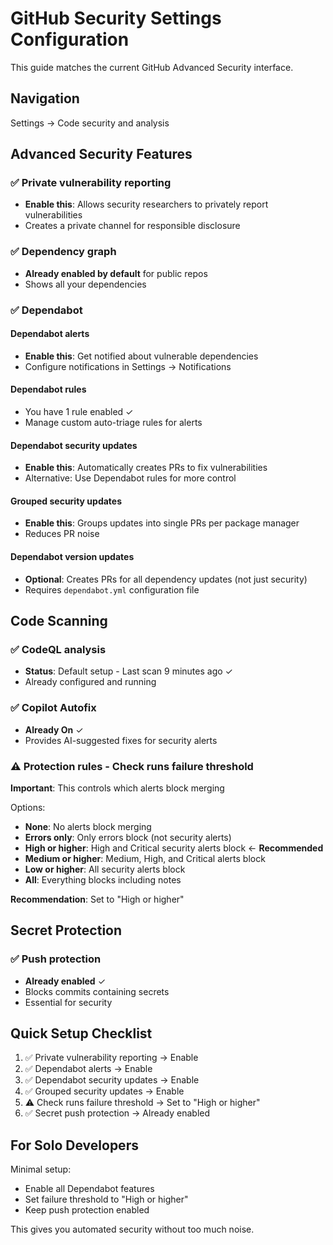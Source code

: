 # GitHub Security Settings Configuration

This guide matches the current GitHub Advanced Security interface.

## Navigation
Settings → Code security and analysis

## Advanced Security Features

### ✅ Private vulnerability reporting
- **Enable this**: Allows security researchers to privately report vulnerabilities
- Creates a private channel for responsible disclosure

### ✅ Dependency graph
- **Already enabled by default** for public repos
- Shows all your dependencies

### ✅ Dependabot

#### Dependabot alerts
- **Enable this**: Get notified about vulnerable dependencies
- Configure notifications in Settings → Notifications

#### Dependabot rules
- You have 1 rule enabled ✓
- Manage custom auto-triage rules for alerts

#### Dependabot security updates
- **Enable this**: Automatically creates PRs to fix vulnerabilities
- Alternative: Use Dependabot rules for more control

#### Grouped security updates
- **Enable this**: Groups updates into single PRs per package manager
- Reduces PR noise

#### Dependabot version updates
- **Optional**: Creates PRs for all dependency updates (not just security)
- Requires `dependabot.yml` configuration file

## Code Scanning

### ✅ CodeQL analysis
- **Status**: Default setup - Last scan 9 minutes ago ✓
- Already configured and running

### ✅ Copilot Autofix
- **Already On** ✓
- Provides AI-suggested fixes for security alerts

### ⚠️ Protection rules - Check runs failure threshold
**Important**: This controls which alerts block merging

Options:
- **None**: No alerts block merging
- **Errors only**: Only errors block (not security alerts)
- **High or higher**: High and Critical security alerts block ← **Recommended**
- **Medium or higher**: Medium, High, and Critical alerts block
- **Low or higher**: All security alerts block
- **All**: Everything blocks including notes

**Recommendation**: Set to "High or higher"

## Secret Protection

### ✅ Push protection
- **Already enabled** ✓
- Blocks commits containing secrets
- Essential for security

## Quick Setup Checklist

1. ✅ Private vulnerability reporting → Enable
2. ✅ Dependabot alerts → Enable
3. ✅ Dependabot security updates → Enable
4. ✅ Grouped security updates → Enable
5. ⚠️ Check runs failure threshold → Set to "High or higher"
6. ✅ Secret push protection → Already enabled

## For Solo Developers

Minimal setup:
- Enable all Dependabot features
- Set failure threshold to "High or higher"
- Keep push protection enabled

This gives you automated security without too much noise.